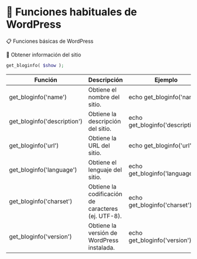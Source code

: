 # 📌 Funciones habituales de WordPress

📋 Funciones básicas de WordPress

📌 Obtener información del sitio


```php
get_bloginfo( $show );
```

| Función                          | Descripción                                        | Ejemplo                                      |
|----------------------------------|----------------------------------------------------|----------------------------------------------|
| get_bloginfo('name')             | Obtiene el nombre del sitio.                       | echo get_bloginfo('name');                   |
| get_bloginfo('description')      | Obtiene la descripción del sitio.                  | echo get_bloginfo('description');            |
| get_bloginfo('url')              | Obtiene la URL del sitio.                          | echo get_bloginfo('url');                    |
| get_bloginfo('language')         | Obtiene el lenguaje del sitio.                     | echo get_bloginfo('language');               |
| get_bloginfo('charset')          | Obtiene la codificación de caracteres (ej. UTF-8).   | echo get_bloginfo('charset');                |
| get_bloginfo('version')          | Obtiene la versión de WordPress instalada.         | echo get_bloginfo('version');                |